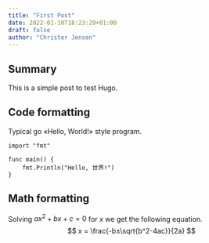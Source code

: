 ```yaml
---
title: "First Post"
date: 2022-01-10T18:23:29+01:00
draft: false
author: "Christer Jensen"
---
```


## Summary

This is a simple post to test Hugo.

## Code formatting

Typical go «Hello, World!» style program.

```golang
import "fmt"

func main() {
    fmt.Println("Hello, 世界!")
}

```

## Math formatting

Solving $ax^2 + bx + c = 0$ for $x$ we get the following equation.
$$ x = \frac{-b±\sqrt{b^2-4ac}}{2a} $$

